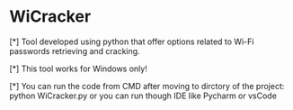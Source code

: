 # WiCracker

[*] Tool developed using python  that offer options related  to Wi-Fi passwords retrieving and cracking. 
 
[*] This tool works for Windows only!
 
[*] You can run the code from CMD after moving to dirctory of the project: python WiCracker.py
 or you can run though IDE like Pycharm or vsCode
